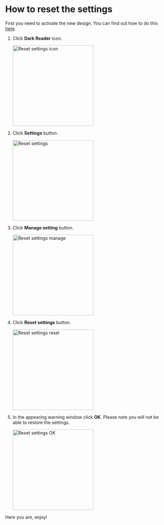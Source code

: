 # How to reset the settings

First you need to activate the new design. You can find out how to do this [here](https://darkreader.org/tips/activate-v5-preview/)

1. Click **Dark Reader** icon.

    <img src="/images/tips/reset-settings-icon.png" alt="Reset settings icon" style="width: 16rem;" loading="lazy" />

2. Click **Settings** button.

    <img src="/images/tips/reset-settings-settings.png" alt="Reset settings" style="width: 16rem;" loading="lazy" />

3. Click **Manage setting** button.

    <img src="/images/tips/reset-settings-manage.png" alt="Reset settings manage" style="width: 16rem;" loading="lazy" />

4. Click **Reset settings** button.

    <img src="/images/tips/reset-settings-reset.png" alt="Reset settings reset" style="width: 16rem;" loading="lazy" />

5. In the appearing warning window click **OK**. Please note you will not be able to restore the settings.

    <img src="/images/tips/reset-settings-ok.png" alt="Reset settings OK" style="width: 16rem;" loading="lazy" />

Here you are, enjoy!
